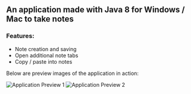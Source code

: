 ## An application made with Java 8 for Windows / Mac to take notes

### Features:
* Note creation and saving
* Open additional note tabs
* Copy / paste into notes

Below are preview images of the application in action:

![Application Preview 1](https://i.imgur.com/jxgYsIX.png)
![Application Preview 2](https://i.imgur.com/IuGb1jt.png)
